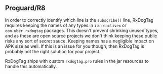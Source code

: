 ## Proguard/R8

In order to correctly identify which line is the `subscribe()` line, RxDogTag requires keeping the names of 
any types in `io.reactivex` or `com.uber.rxdogtag` packages. This doesn't prevent shrinking unused
types, and as these are open source projects we don't think keeping these public risks any sort of 
secret sauce. Keeping names has a negligible impact on APK size as well. If this is an issue for you
though, then RxDogTag is probably not the right solution for your project.

RxDogTag ships with custom `rxdogtag.pro` rules in the jar resources to handle this automatically.